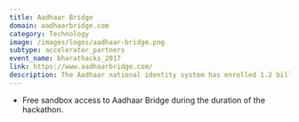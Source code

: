 ```yaml
---
title: Aadhaar Bridge
domain: aadhaarbridge.com
category: Technology
image: /images/logos/aadhaar-bridge.png
subtype: accelerator_partners
event_name: bharathacks_2017
link: https://www.aadhaarbridge.com/
description: The Aadhaar national identity system has enrolled 1.2 billion people in India, and has the power to vastly improve services to citizens as well as reduce the cost of service delivery. Khosla Labs provides offline KYC services using QR code and other methods.
---
```


- Free sandbox access to Aadhaar Bridge during the duration of the hackathon.